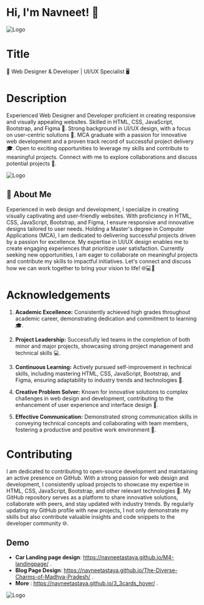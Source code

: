 # Hi, I'm **Navneet**! 👋


![Logo](https://user-images.githubusercontent.com/74038190/212749447-bfb7e725-6987-49d9-ae85-2015e3e7cc41.gif)




# Title
🎨 Web Designer & Developer | UI/UX Specialist 🖥️


# Description
Experienced Web Designer and Developer proficient in creating responsive and visually appealing websites. Skilled in HTML, CSS, JavaScript, Bootstrap, and Figma 🚀. Strong background in UI/UX design, with a focus on user-centric solutions 🌟. MCA graduate with a passion for innovative web development and a proven track record of successful project delivery 🎓. Open to exciting opportunities to leverage my skills and contribute to meaningful projects. Connect with me to explore collaborations and discuss potential projects 💬.



![Logo](https://cdn.rentechdigital.com/common_files/blogs/dotcom-blog/what-is-a-design-first-strategy-in-web-design-1-content-first-vs-design-first-strategy-in-web-design-which-is-better-dotcom-blog-14-8-23.gif)

## 🚀 About Me

Experienced in web design and development, I specialize in creating visually captivating and user-friendly websites. With proficiency in HTML, CSS, JavaScript, Bootstrap, and Figma, I ensure responsive and innovative designs tailored to user needs. Holding a Master's degree in Computer Applications (MCA), I am dedicated to delivering successful projects driven by a passion for excellence. My expertise in UI/UX design enables me to create engaging experiences that prioritize user satisfaction. Currently seeking new opportunities, I am eager to collaborate on meaningful projects and contribute my skills to impactful initiatives. Let's connect and discuss how we can work together to bring your vision to life! 🌐💻🎨

# Acknowledgements



1. **Academic Excellence:** Consistently achieved high grades throughout academic career, demonstrating dedication and commitment to learning 🎓.

2. **Project Leadership:** Successfully led teams in the completion of both minor and major projects, showcasing strong project management and technical skills 💻.

3. **Continuous Learning:** Actively pursued self-improvement in technical skills, including mastering HTML, CSS, JavaScript, Bootstrap, and Figma, ensuring adaptability to industry trends and technologies 🌟.

4. **Creative Problem Solver:** Known for innovative solutions to complex challenges in web design and development, contributing to the enhancement of user experience and interface design 🚀.

5. **Effective Communication:** Demonstrated strong communication skills in conveying technical concepts and collaborating with team members, fostering a productive and positive work environment 📢.


# Contributing

I am dedicated to contributing to open-source development and maintaining an active presence on GitHub. With a strong passion for web design and development, I consistently upload projects to showcase my expertise in HTML, CSS, JavaScript, Bootstrap, and other relevant technologies 🚀. My GitHub repository serves as a platform to share innovative solutions, collaborate with peers, and stay updated with industry trends. By regularly updating my GitHub profile with new projects, I not only demonstrate my skills but also contribute valuable insights and code snippets to the developer community 🌐.

## Demo

- **Car Landing page design**: https://navneetastaya.github.io/M4-landingpage/ .
- **Blog Page Design**: https://navneetastaya.github.io/The-Diverse-Charms-of-Madhya-Pradesh/ .
- **More** : https://navneetastaya.github.io/3_3cards_hover/ .


![Logo](https://edutechsuvidha.com/wp-content/uploads/2020/09/Website-Development.gif)




